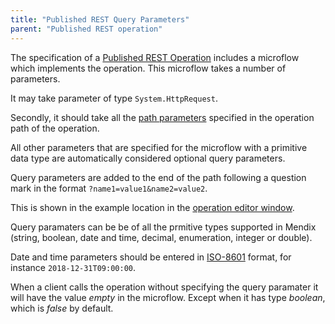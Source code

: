 ```yaml
---
title: "Published REST Query Parameters"
parent: "Published REST operation"
---
```


The specification of a [Published REST Operation](published-rest-operation) includes a microflow which implements the operation. This microflow takes a number of parameters. 

It may take parameter of type `System.HttpRequest`. 

Secondly, it should take all the [path parameters](published-rest-path-parameters) specified in the operation path of the operation.

All other parameters that are specified for the microflow with a primitive data type are automatically considered optional query parameters. 

Query parameters are added to the end of the path following a question mark in the format `?name1=value1&name2=value2`.

This is shown in the example location in the [operation editor window](published-rest-operation).

Query paramaters can be be of all the prmitive types supported in Mendix (string, boolean, date and time, decimal, enumeration, integer or double).

Date and time parameters should be entered in [ISO-8601](https://www.w3schools.com/xml/schema_dtypes_date.asp) format, for instance `2018-12-31T09:00:00`.

When a client calls the operation without specifying the query paramater it will have the value _empty_ in the microflow. Except when it has type _boolean_, which is _false_ by default.

